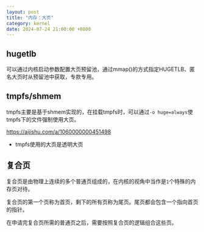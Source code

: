 ```yaml
---
layout: post
title: "内存：大页"
category: kernel
date: 2024-07-24 21:00:00 +0800
---
```


## hugetlb

可以通过内核启动参数配置大页预留池，通过mmap()的方式指定HUGETLB、匿名大页时从预留池中获取，专款专用。

## tmpfs/shmem

tmpfs主要是基于shmem实现的，在挂载tmpfs时，可以通过`-o huge=always`使tmpfs下的文件强制使用大页。

<https://aijishu.com/a/1060000000451498>

* tmpfs使用的大页是透明大页

## 复合页

复合页是由物理上连续的多个普通页组成的，在内核的视角中当作是`1`个特殊的内存页对待。

复合页的第一个页称为首页，剩下的所有页称为尾页。尾页都会包含一个指向首页的指针。

在申请完复合页所需的普通页之后，需要按照复合页的逻辑组合这些页。
